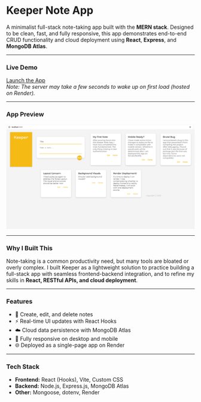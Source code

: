 # Keeper Note App

A minimalist full-stack note-taking app built with the **MERN stack**. Designed to be clean, fast, and fully responsive, this app demonstrates end-to-end CRUD functionality and cloud deployment using **React**, **Express**, and **MongoDB Atlas**.

---

### Live Demo  
[Launch the App](https://keeper-note-app.onrender.com)  
*Note: The server may take a few seconds to wake up on first load (hosted on Render).*

---

### App Preview  
![Keeper Note App Screenshot](./images/screenshot.png)

---

### Why I Built This  
Note-taking is a common productivity need, but many tools are bloated or overly complex. I built Keeper as a lightweight solution to practice building a full-stack app with seamless frontend-backend integration, and to refine my skills in **React, RESTful APIs, and cloud deployment**.

---

### Features  
- 📝 Create, edit, and delete notes  
- ⚡ Real-time UI updates with React Hooks  
- ☁️ Cloud data persistence with MongoDB Atlas  
- 📱 Fully responsive on desktop and mobile  
- 🌐 Deployed as a single-page app on Render

---

### Tech Stack

- **Frontend:** React (Hooks), Vite, Custom CSS  
- **Backend:** Node.js, Express.js, MongoDB Atlas  
- **Other:** Mongoose, dotenv, Render
